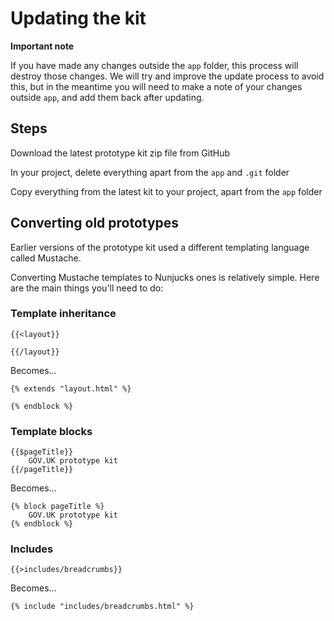 # Updating the kit

**Important note**

If you have made any changes outside the `app` folder, this process will destroy those changes. We will try and improve the update process to avoid this, but in the meantime you will need to make a note of your changes outside `app`, and add them back after updating.

## Steps

Download the latest prototype kit zip file from GitHub

In your project, delete everything apart from the `app` and `.git` folder

Copy everything from the latest kit to your project, apart from the `app` folder


## Converting old prototypes

Earlier versions of the prototype kit used a different templating language called Mustache.

Converting Mustache templates to Nunjucks ones is relatively simple. Here are the main things you'll need to do:

### Template inheritance

    {{<layout}}

    {{/layout}}

Becomes…

    {% extends "layout.html" %}

    {% endblock %}


### Template blocks

    {{$pageTitle}}
        GOV.UK prototype kit
    {{/pageTitle}}

Becomes…

    {% block pageTitle %}
        GOV.UK prototype kit
    {% endblock %}


### Includes

    {{>includes/breadcrumbs}}

Becomes…

    {% include "includes/breadcrumbs.html" %}

